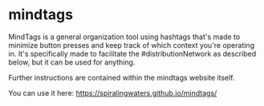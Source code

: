 # mindtags
MindTags is a general organization tool using hashtags that's made to minimize button presses and keep track of which context you're operating in. It's specifically made to facilitate the #distributionNetwork as described below, but it can be used for anything.

Further instructions are contained within the mindtags website itself.

You can use it here:
https://spiralingwaters.github.io/mindtags/
